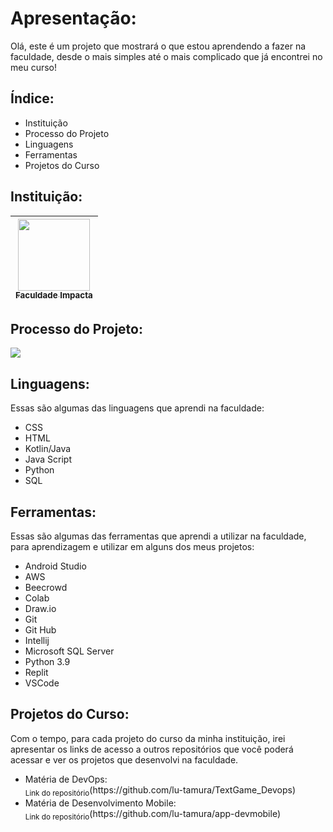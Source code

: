 <h1> Apresentação: </h1>
Olá, este é um projeto que mostrará o que estou aprendendo a fazer na faculdade, desde o mais simples até o mais complicado que já encontrei no meu curso!

<h2>Índice: </h2>
<ul> 
  <li>Instituição</li>
  <li>Processo do Projeto</li>
  <li>Linguagens</li>
  <li>Ferramentas</li>
  <li>Projetos do Curso</li>
</ul>

<h2>Instituição: </h2>

|[<img loading="lazy" src="https://github.com/ThRibRocco/proj_faculdade/assets/163040527/30fecd51-0c53-423b-b028-78dcf381375a" width=115><br><sub>Faculdade Impacta</sub>](https://www.impacta.edu.br/)|
| :---: |

<h2> Processo do Projeto: </h2>
<p>
  <img loading="lazy" src="http://img.shields.io/static/v1?label=STATUS&message=EM%20DESENVOLVIMENTO&color=GREEN&style=for-the-badge"/>
</p>

<h2> Linguagens: </h2>
<p>Essas são algumas das linguagens que aprendi na faculdade:</p>
<ul> 
  <li>CSS</li>
  <li>HTML</li>
  <li>Kotlin/Java</li>
  <li>Java Script</li>
  <li>Python</li>
  <li>SQL</li>
</ul>

<h2> Ferramentas: </h2>
<p>Essas são algumas das ferramentas que aprendi a utilizar na faculdade, para aprendizagem e utilizar em alguns dos meus projetos:</p>
<ul>
  <li>Android Studio</li>
  <li>AWS</li> 
  <li>Beecrowd</li>
  <li>Colab</li>
  <li>Draw.io</li>
  <li>Git</li>
  <li>Git Hub</li>
  <li>Intellij</li>
  <li>Microsoft SQL Server</li>
  <li>Python 3.9</li>
  <li>Replit</li>
  <li>VSCode</li>
</ul>

<h2> Projetos do Curso: </h2>
<p>Com o tempo, para cada projeto do curso da minha instituição, irei apresentar os links de acesso a outros repositórios que você poderá acessar e ver os projetos que desenvolvi na faculdade. </p>
<ul>
  <li>Matéria de DevOps: <br><sub>Link do repositório</sub>(https://github.com/lu-tamura/TextGame_Devops)</li>
  <li>Matéria de Desenvolvimento Mobile: <br><sub>Link do repositório</sub>(https://github.com/lu-tamura/app-devmobile)</li>
</ul>

